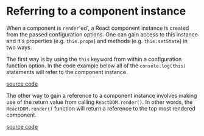 # Referring to a component instance

When a component is `render`'ed', a React component instance is created from the passed configuration options. One can gain access to this instance and it's properties (e.g. `this.props`) and methods (e.g. `this.setState`) in two ways.

The first way is by using the `this` keyword from within a configuration function option. In the code example below all of the `console.log(this)` statements will refer to the component instance.

[source code](https://jsfiddle.net/codylindley/xkz0ph2d/4/#tabs=js,result,html,resources)

The other way to gain a reference to a component instance involves making use of the return value from calling `ReactDOM.render()`. In other words, the `ReactDOM.render()` function will return a reference to the top most rendered component.

[source code](https://jsfiddle.net/codylindley/vavk9b5t/2/#tabs=js,result,html,resources)
